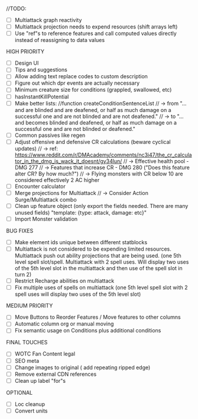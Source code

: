 //TODO: 

- [ ] Multiattack graph reactivity
- [ ] Multiattack projection needs to expend resources (shift arrays left)
- [ ] Use "ref"s to reference features and call computed values directly instead of reassigning to data values

HIGH PRIORITY
- [ ] Design UI
- [ ] Tips and suggestions
- [ ] Allow adding text replace codes to custom description
- [ ] Figure out which dpr events are actually necessary
- [ ] Minimum creature size for conditions (grappled, swallowed, etc)
- [ ] hasInstantKillPotential
- [ ] Make better lists: //function createConditionSentenceList
//  -> from "... and are blinded and are deafened, or half as much damage on a successful one and are not blinded and are not deafened."
//      -> to "... and becomes blinded and deafened, or half as much damage on a successful one and are not blinded or deafened."
- [ ] Common passives like regen
- [ ] Adjust offensive and defensive CR calculations (beware cyclical updates)
//      -> ref: https://www.reddit.com/r/DMAcademy/comments/nc3i47/the_cr_calculator_in_the_dmg_is_wack_it_doesnt/gy34lun/
//      -> Effective health pool - DMG 277
//      -> Features that increase CR - DMG 280 ("Does this feature alter CR? By how much?")
//      -> Flying monsters with CR below 10 are considered effectively 2 AC higher
- [ ] Encounter calculator
- [ ] Merge projections for Multiattack
//      -> Consider Action Surge/Multiattack combo
- [ ] Clean up feature object (only export the fields needed. There are many unused fields) "template: {type: attack, damage: etc}"
- [ ] Import Monster validation

BUG FIXES
- [ ] Make element ids unique between different statblocks
- [ ] Multiattack is not considered to be expending limited resources. Multiattack push out ability projections that are being used. (one 5th level spell slot/spell. Multiattack with 2 spell uses. Will display two uses of the 5th level slot in the multiattack and then use of the spell slot in turn 2)
- [ ] Restrict Recharge abilities on multiattack
- [ ] Fix multiple uses of spells on multiattack (one 5th level spell slot with 2 spell uses will display two uses of the 5th level slot)

MEDIUM PRIORITY
- [ ] Move Buttons to Reorder Features / Move features to other columns
- [ ] Automatic column org or manual moving
- [ ] Fix semantic usage on Conditions plus additional conditions

FINAL TOUCHES
- [ ] WOTC Fan Content legal
- [ ] SEO meta
- [ ] Change images to original ( add repeating ripped edge)
- [ ] Remove external CDN references
- [ ] Clean up label "for"s

OPTIONAL
- [ ] Loc cleanup
- [ ] Convert units